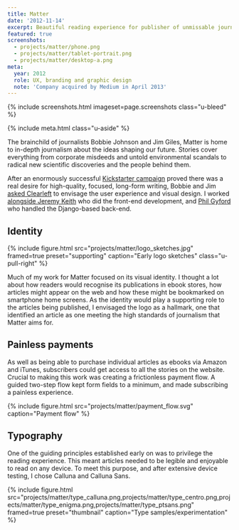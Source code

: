 ```yaml
---
title: Matter
date: '2012-11-14'
excerpt: Beautiful reading experience for publisher of unmissable journalism
featured: true
screenshots:
  - projects/matter/phone.png
  - projects/matter/tablet-portrait.png
  - projects/matter/desktop-a.png
meta:
  year: 2012
  role: UX, branding and graphic design
  note: 'Company acquired by Medium in April 2013'
---
```

{% include screenshots.html
  imageset=page.screenshots
  class="u-bleed"
%}

{% include meta.html
  class="u-aside"
%}

The brainchild of journalists Bobbie Johnson and Jim Giles, Matter is home to in-depth journalism about the ideas shaping our future. Stories cover everything from corporate misdeeds and untold environmental scandals to radical new scientific discoveries and the people behind them.

After an enormously successful [Kickstarter campaign][1] proved there was a real desire for high-quality, focused, long-form writing, Bobbie and Jim [asked Clearleft][2] to envisage the user experience and visual design. I worked [alongside Jeremy Keith][3] who did the front-end development, and [Phil Gyford][4] who handled the Django-based back-end.

## Identity

{% include figure.html
  src="projects/matter/logo_sketches.jpg"
  framed=true
  preset="supporting"
  caption="Early logo sketches"
  class="u-pull-right"
%}

Much of my work for Matter focused on its visual identity. I thought a lot about how readers would recognise its publications in ebook stores, how articles might appear on the web and how these might be bookmarked on smartphone home screens. As the identity would play a supporting role to the articles being published, I envisaged the logo as a hallmark, one that identified an article as one meeting the high standards of journalism that Matter aims for.

## Painless payments

As well as being able to purchase individual articles as ebooks via Amazon and iTunes, subscribers could get access to all the stories on the website. Crucial to making this work was creating a frictionless payment flow. A guided two-step flow kept form fields to a minimum, and made subscribing a painless experience.

{% include figure.html
  src="projects/matter/payment_flow.svg"
  caption="Payment flow"
%}

## Typography

One of the guiding principles established early on was to privilege the reading experience. This meant articles needed to be legible and enjoyable to read on any device. To meet this purpose, and after extensive device testing, I chose Calluna and Calluna Sans.

{% include figure.html
  src="projects/matter/type_calluna.png,projects/matter/type_centro.png,projects/matter/type_enigma.png,projects/matter/type_ptsans.png"
  framed=true
  preset="thumbnail"
  caption="Type samples/experimentation"
%}

[1]: http://www.kickstarter.com/projects/readMatter/Matter
[2]: http://clearleft.com/made/Matter
[3]: https://adactio.com/journal/5886
[4]: http://www.gyford.com/
